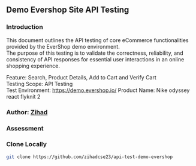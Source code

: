 ## Demo Evershop Site API Testing

### Introduction
This document outlines the API testing of core eCommerce functionalities provided by the EverShop demo environment.<br>
The purpose of this testing is to validate the correctness, reliability, and consistency of API responses for essential user interactions in an online shopping experience.

Feature: Search, Product Details, Add to Cart and Verify Cart <br>
Testing Scope: API Testing <br>
Test Environment: https://demo.evershop.io/
Product Name: Nike odyssey react flyknit 2

### Author: [Zihad](https://github.com/zihadcse23)


### Assessment

### Clone Locally
```bash 
git clone https://github.com/zihadcse23/api-test-demo-evershop
```
